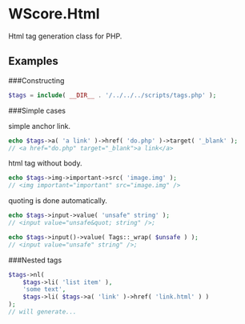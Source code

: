 WScore.Html
===========

Html tag generation class for PHP.

Examples
--------

###Constructing

```php
$tags = include( __DIR__ . '/../../../scripts/tags.php' );
```

###Simple cases

simple anchor link.

```php
echo $tags->a( 'a link' )->href( 'do.php' )->target( '_blank' );
// <a href="do.php" target="_blank">a link</a>
```

html tag without body.

```php
echo $tags->img->important->src( 'image.img' );
// <img important="important" src="image.img" />
```

quoting is done automatically.

```php
echo $tags->input->value( 'unsafe" string' );
// <input value="unsafe&quot; string" />;

echo $tags->input()->value( Tags::_wrap( $unsafe ) );
// <input value="unsafe" string" />;
```

###Nested tags

```php
$tags->nl(
    $tags->li( 'list item' ),
    'some text',
    $tags->li( $tags->a( 'link' )->href( 'link.html' ) )
);
// will generate...
```
